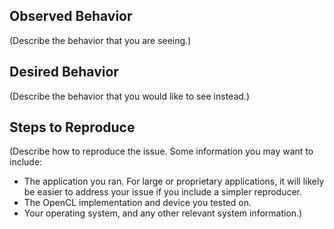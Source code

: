 ## Observed Behavior

(Describe the behavior that you are seeing.)

## Desired Behavior

(Describe the behavior that you would like to see instead.)

## Steps to Reproduce

(Describe how to reproduce the issue.  Some information you may want to include:

* The application you ran.  For large or proprietary applications, it will likely be easier to address your issue if you include a simpler reproducer.
* The OpenCL implementation and device you tested on.
* Your operating system, and any other relevant system information.)
